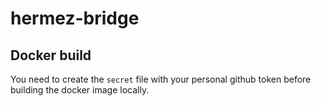 # hermez-bridge


## Docker build
You need to create the `secret` file with your personal github token before building the docker image locally.

